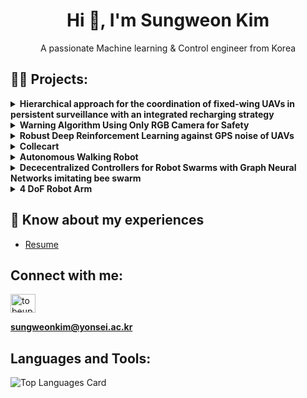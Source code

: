 <h1 align="center">Hi 👋, I'm Sungweon Kim</h1>
<p align="center">A passionate Machine learning & Control engineer from Korea</p>

## 👨‍💻 Projects:

<details>
<summary><b>Hierarchical approach for the coordination of fixed-wing UAVs in persistent surveillance with an integrated recharging strategy</b></summary>
<p>

- [Paper](https://library.yonsei.ac.kr/search/detail/CATTOT000002188560)
- [Code](https://github.com/shanek16/uav_dp)
- [Poster](https://drive.google.com/file/d/1X4i2xcOs2bXrfLCW8eWpAm27krkRvSFC/view?usp=sharing)
  
![Methods for UAV coordination](https://github.com/shanek16/shanek16/assets/53452585/e962b4ba-4a2d-4e4c-aae0-9d2a5112320e)

</p>
</details>

<details>
<summary><b>Warning Algorithm Using Only RGB Camera for Safety</b></summary>
<p>

- [Paper](https://drive.google.com/file/d/1DFC-vZNaUGjBygZxXL2X6MPzoz2KdHyE/view?usp=sharing)
- [Code](https://github.com/shanek16/ultralytics)
  
![RGB Camera Warning System](https://github.com/shanek16/shanek16/assets/53452585/0d60bd55-7f58-43f8-9c78-a4bf460571c8)

</p>
</details>

<details>
<summary><b>Robust Deep Reinforcement Learning against GPS noise of UAVs</b></summary>
<p>

- [Paper](https://drive.google.com/file/d/1aoK4aK5rT00c-rWCCL4XE8E66sZVkLxg/view?usp=drive_link)
- [Code](https://github.com/shanek16/robust_uav.git)
  
![perturbed_uav](https://github.com/shanek16/shanek16/assets/53452585/70a129b2-c3b9-469e-8e27-7422bca420d5)

</p>
</details>

<details>
<summary><b>Collecart</b></summary>
<p>

- **Code:** [collecart repository](https://github.com/shanek16/collecart)

</p>
<p align="center">
<img src="https://github.com/shanek16/shanek16/assets/53452585/5ae50ac5-588a-47b0-8985-79f6ae38a4e5" alt="collecart"/>
</p>
</details>

<details>
<summary><b>Autonomous Walking Robot</b></summary>
<p>
  
- [Paper](https://drive.google.com/file/d/13o_adxYhClRU61lf2D9jQYZgtRYDqJwy/view?usp=sharing)
- **Code:**
  - **Command Center:** [edison repository](https://github.com/shanek16/edison)
  - **Agent:** [edison-pi repository](https://github.com/shanek16/edison-pi)

</p>
<p align="center">
<img src="https://github.com/shanek16/shanek16/assets/53452585/4f11a898-ef92-4531-8195-459c92884d37" alt="walking robot"/>
</p>
</details>

<details>
<summary><b>Dececentralized Controllers for Robot Swarms with Graph Neural Networks imitating bee swarm</b></summary>
<p>

- **Code:**
  - **UAV environment:** [UAV env](https://github.com/shanek16/GNN-envs)
  - **UAV controller:** [UAV controller](https://github.com/shanek16/GNN-controller)
- [**Poster:**](https://drive.google.com/file/d/1rG9QlQdTtvMT6x7EcYzH-iRYh5qlmxnM/view?usp=sharing)
  
</p>
<p align="center">
<img src="https://github.com/shanek16/shanek16/assets/53452585/4c6d5f2c-cd55-47ca-a4e1-b5cf5d903918" alt="UAV swarm"/>
</p>
</details>

<details>
<summary><b>4 DoF Robot Arm</b></summary>
<p>

- **Code:** [robot-arm repository](https://github.com/shanek16/robot-arm)

</p>
<p align="center">
<img src="https://github.com/shanek16/shanek16/assets/53452585/a08445ec-652c-468c-ab09-b83e62f5a06f" alt="robot arm"/>
</p>
</details>

## 📄 Know about my experiences
- [Resume](https://drive.google.com/file/d/1xcIvRi8lYVps8c29hYBMOA3zDU35XU71/view?usp=sharing)

## Connect with me:
<p align="left">
  <a href="https://linkedin.com/in/tobeupdated" target="_blank"><img align="center" src="https://raw.githubusercontent.com/rahuldkjain/github-profile-readme-generator/master/src/images/icons/Social/linked-in-alt.svg" alt="tobeupdated" height="30" width="40" /></a>
</p>

**sungweonkim@yonsei.ac.kr**

## Languages and Tools:
<p align="left"> 
  <!-- List of icons -->
</p>

![Top Languages Card](https://github-readme-stats.vercel.app/api/top-langs?username=shanek16&show_icons=true&locale=en&layout=compact)
